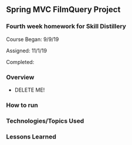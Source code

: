 ## Spring MVC FilmQuery Project

### Fourth week homework for Skill Distillery
Course Began: 9/9/19

Assigned: 11/1/19

Completed:


### Overview

* DELETE ME!

### How to run


### Technologies/Topics Used


### Lessons Learned
